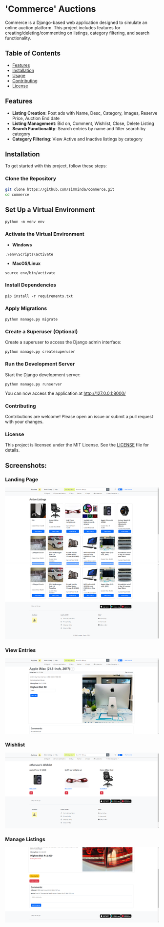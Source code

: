 # 'Commerce' Auctions

Commerce is a Django-based web application designed to simulate an online auction platform. This project includes features for creating/deleting/commenting on listings, category filtering, and search functionality.

## Table of Contents

- [Features](#features)
- [Installation](#installation)
- [Usage](#usage)
- [Contributing](#contributing)
- [License](#license)

## Features

- **Listing Creation**: Post ads with Name, Desc, Category, Images, Reserve Price, Auction End date
- **Listing Management**: Bid on, Comment, Wishlist, Close, Delete Listing
- **Search Functionality**: Search entries by name and filter search by category
- **Category Filtering**: View Active and Inactive listings by category

## Installation

To get started with this project, follow these steps:

### Clone the Repository

```sh
git clone https://github.com/simminda/commerce.git
cd commerce
```

## Set Up a Virtual Environment

`python -m venv env`

### Activate the Virtual Environment

- **Windows**

```
.\env\Scripts\activate
```

- **MacOS/Linux**

```
source env/bin/activate
```

### Install Dependencies

`pip install -r requirements.txt`

### Apply Migrations

`python manage.py migrate`

### Create a Superuser (Optional)

Create a superuser to access the Django admin interface:

```
python manage.py createsuperuser
```

### Run the Development Server

Start the Django development server:

```
python manage.py runserver
```

You can now access the application at http://127.0.0.1:8000/

### Contributing

Contributions are welcome! Please open an issue or submit a pull request with your changes.

### License

This project is licensed under the MIT License. See the [LICENSE](LICENSE) file for details.

## Screenshots:

### Landing Page

![Landing Page](screenshots/home.png)
![Landing Page bottom](screenshots/home2.png)

### View Entries

![Entry Page](screenshots/view.png)

### Wishlist

![Wishlist](screenshots/wishlist.png)

### Manage Listings

![Manage Listings](screenshots/manage.png)
